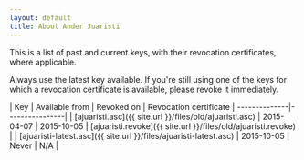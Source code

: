 ```yaml
---
layout: default
title: About Ander Juaristi
---
```


This is a list of past and current keys, with their revocation certificates, where applicable.

Always use the latest key available. If you're still using one of the keys for which a revocation certificate is available, please revoke it immediately.

| Key | Available from | Revoked on | Revocation certificate |
--------------|----------------|
| [ajuaristi.asc]({{ site.url }}/files/old/ajuaristi.asc) | 2015-04-07 | 2015-10-05 | [ajuaristi.revoke]({{ site.url }}/files/old/ajuaristi.revoke) |
| [ajuaristi-latest.asc]({{ site.url }}/files/ajuaristi-latest.asc) | 2015-10-05 | Never | N/A |
